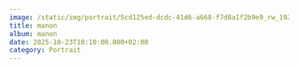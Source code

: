 ```yaml
---
image: /static/img/portrait/5cd125ed-dcdc-41d6-a668-f7d8a1f2b9e9_rw_1920.jpg
title: manon
album: manon
date: 2025-10-23T10:10:00.000+02:00
category: Portrait
---
```

